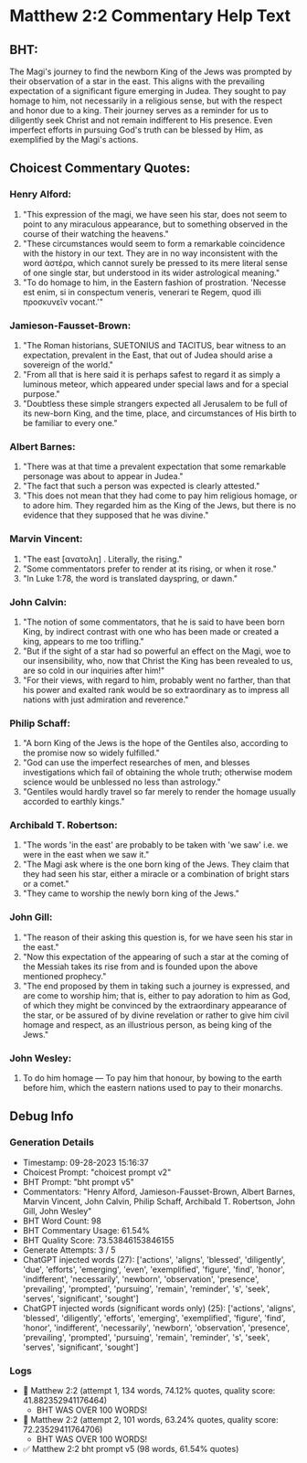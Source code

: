 # Matthew 2:2 Commentary Help Text

## BHT:
The Magi's journey to find the newborn King of the Jews was prompted by their observation of a star in the east. This aligns with the prevailing expectation of a significant figure emerging in Judea. They sought to pay homage to him, not necessarily in a religious sense, but with the respect and honor due to a king. Their journey serves as a reminder for us to diligently seek Christ and not remain indifferent to His presence. Even imperfect efforts in pursuing God's truth can be blessed by Him, as exemplified by the Magi's actions.

## Choicest Commentary Quotes:
### Henry Alford:
1. "This expression of the magi, we have seen his star, does not seem to point to any miraculous appearance, but to something observed in the course of their watching the heavens."
2. "These circumstances would seem to form a remarkable coincidence with the history in our text. They are in no way inconsistent with the word ἀστέρα, which cannot surely be pressed to its mere literal sense of one single star, but understood in its wider astrological meaning."
3. "To do homage to him, in the Eastern fashion of prostration. 'Necesse est enim, si in conspectum veneris, venerari te Regem, quod illi προσκυνεῖν vocant.'"

### Jamieson-Fausset-Brown:
1. "The Roman historians, SUETONIUS and TACITUS, bear witness to an expectation, prevalent in the East, that out of Judea should arise a sovereign of the world." 
2. "From all that is here said it is perhaps safest to regard it as simply a luminous meteor, which appeared under special laws and for a special purpose."
3. "Doubtless these simple strangers expected all Jerusalem to be full of its new-born King, and the time, place, and circumstances of His birth to be familiar to every one."

### Albert Barnes:
1. "There was at that time a prevalent expectation that some remarkable personage was about to appear in Judea."
2. "The fact that such a person was expected is clearly attested."
3. "This does not mean that they had come to pay him religious homage, or to adore him. They regarded him as the King of the Jews, but there is no evidence that they supposed that he was divine."

### Marvin Vincent:
1. "The east [ανατολη] . Literally, the rising."
2. "Some commentators prefer to render at its rising, or when it rose."
3. "In Luke 1:78, the word is translated dayspring, or dawn."

### John Calvin:
1. "The notion of some commentators, that he is said to have been born King, by indirect contrast with one who has been made or created a king, appears to me too trifling."
2. "But if the sight of a star had so powerful an effect on the Magi, woe to our insensibility, who, now that Christ the King has been revealed to us, are so cold in our inquiries after him!"
3. "For their views, with regard to him, probably went no farther, than that his power and exalted rank would be so extraordinary as to impress all nations with just admiration and reverence."

### Philip Schaff:
1. "A born King of the Jews is the hope of the Gentiles also, according to the promise now so widely fulfilled."
2. "God can use the imperfect researches of men, and blesses investigations which fail of obtaining the whole truth; otherwise modem science would be unblessed no less than astrology."
3. "Gentiles would hardly travel so far merely to render the homage usually accorded to earthly kings."

### Archibald T. Robertson:
1. "The words 'in the east' are probably to be taken with 'we saw' i.e. we were in the east when we saw it." 
2. "The Magi ask where is the one born king of the Jews. They claim that they had seen his star, either a miracle or a combination of bright stars or a comet."
3. "They came to worship the newly born king of the Jews."

### John Gill:
1. "The reason of their asking this question is, for we have seen his star in the east."
2. "Now this expectation of the appearing of such a star at the coming of the Messiah takes its rise from and is founded upon the above mentioned prophecy."
3. "The end proposed by them in taking such a journey is expressed, and are come to worship him; that is, either to pay adoration to him as God, of which they might be convinced by the extraordinary appearance of the star, or be assured of by divine revelation or rather to give him civil homage and respect, as an illustrious person, as being king of the Jews."

### John Wesley:
1. To do him homage — To pay him that honour, by bowing to the earth before him, which the eastern nations used to pay to their monarchs.


## Debug Info
### Generation Details
- Timestamp: 09-28-2023 15:16:37
- Choicest Prompt: "choicest prompt v2"
- BHT Prompt: "bht prompt v5"
- Commentators: "Henry Alford, Jamieson-Fausset-Brown, Albert Barnes, Marvin Vincent, John Calvin, Philip Schaff, Archibald T. Robertson, John Gill, John Wesley"
- BHT Word Count: 98
- BHT Commentary Usage: 61.54%
- BHT Quality Score: 73.53846153846155
- Generate Attempts: 3 / 5
- ChatGPT injected words (27):
	['actions', 'aligns', 'blessed', 'diligently', 'due', 'efforts', 'emerging', 'even', 'exemplified', 'figure', 'find', 'honor', 'indifferent', 'necessarily', 'newborn', 'observation', 'presence', 'prevailing', 'prompted', 'pursuing', 'remain', 'reminder', 's', 'seek', 'serves', 'significant', 'sought']
- ChatGPT injected words (significant words only) (25):
	['actions', 'aligns', 'blessed', 'diligently', 'efforts', 'emerging', 'exemplified', 'figure', 'find', 'honor', 'indifferent', 'necessarily', 'newborn', 'observation', 'presence', 'prevailing', 'prompted', 'pursuing', 'remain', 'reminder', 's', 'seek', 'serves', 'significant', 'sought']

### Logs
- 🔄 Matthew 2:2 (attempt 1, 134 words, 74.12% quotes, quality score: 41.882352941176464) 
	- BHT WAS OVER 100 WORDS!
- 🔄 Matthew 2:2 (attempt 2, 101 words, 63.24% quotes, quality score: 72.23529411764706) 
	- BHT WAS OVER 100 WORDS!
- ✅ Matthew 2:2 bht prompt v5 (98 words, 61.54% quotes)